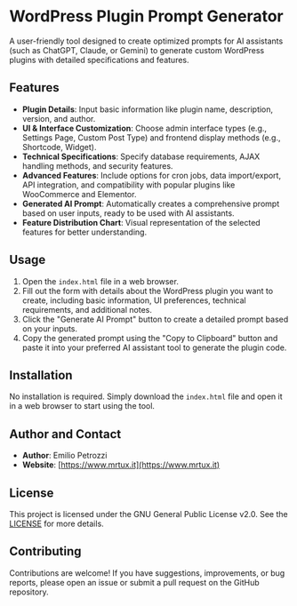 # WordPress Plugin Prompt Generator

A user-friendly tool designed to create optimized prompts for AI assistants (such as ChatGPT, Claude, or Gemini) to generate custom WordPress plugins with detailed specifications and features.

## Features

- **Plugin Details**: Input basic information like plugin name, description, version, and author.
- **UI & Interface Customization**: Choose admin interface types (e.g., Settings Page, Custom Post Type) and frontend display methods (e.g., Shortcode, Widget).
- **Technical Specifications**: Specify database requirements, AJAX handling methods, and security features.
- **Advanced Features**: Include options for cron jobs, data import/export, API integration, and compatibility with popular plugins like WooCommerce and Elementor.
- **Generated AI Prompt**: Automatically creates a comprehensive prompt based on user inputs, ready to be used with AI assistants.
- **Feature Distribution Chart**: Visual representation of the selected features for better understanding.

## Usage

1. Open the `index.html` file in a web browser.
2. Fill out the form with details about the WordPress plugin you want to create, including basic information, UI preferences, technical requirements, and additional notes.
3. Click the "Generate AI Prompt" button to create a detailed prompt based on your inputs.
4. Copy the generated prompt using the "Copy to Clipboard" button and paste it into your preferred AI assistant tool to generate the plugin code.

## Installation

No installation is required. Simply download the `index.html` file and open it in a web browser to start using the tool.

## Author and Contact

- **Author**: Emilio Petrozzi
- **Website**: [https://www.mrtux.it](https://www.mrtux.it)

## License

This project is licensed under the GNU General Public License v2.0. See the [LICENSE](https://www.gnu.org/licenses/old-licenses/gpl-2.0.en.html) for more details.

## Contributing

Contributions are welcome! If you have suggestions, improvements, or bug reports, please open an issue or submit a pull request on the GitHub repository.
